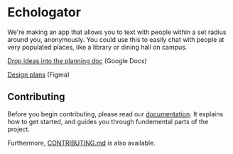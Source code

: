 # Echologator
We're making an app that allows you to text with people within a set radius around you, anonymously. You could use this to easily chat with people at very populated places, like a library or dining hall on campus.

[Drop ideas into the planning doc](https://docs.google.com/document/d/1fnZhzdzapjkcn7T2G9LytV6WGVBb7rkJRJlz3hdv6NY/edit?usp=sharing) (Google Docs)

[Design plans](https://www.figma.com/file/2mvddKeA4XMODdCidYkDid/Proximity-Chat-App) (Figma)

## Contributing
Before you begin contributing, please read our [documentation](https://osc-proximity-documentation.vercel.app/). It explains how to get started, and guides you through fundemental parts of the project.

Furthermore, [CONTRIBUTING.md](https://github.com/ufosc/OSC-Proximity-Chat-App/blob/main/CONTRIBUTING.md) is also available.

